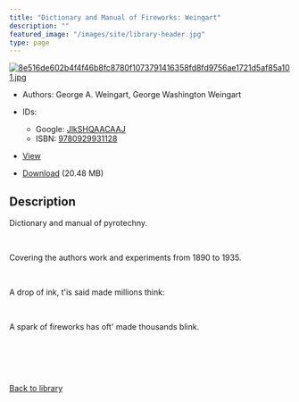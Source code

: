 ```yaml
---
title: "Dictionary and Manual of Fireworks: Weingart"
description: ""
featured_image: "/images/site/library-header.jpg"
type: page
---
```


<a href="https://drive.google.com/file/d/1MYhT1zeZQ9Vly-3FJcbEhvw33dD95j4o/view" target="_blank">![8e516de602b4f4f46b8fc8780f1073791416358fd8fd9756ae1721d5af85a101.jpg](/images/library/8e516de602b4f4f46b8fc8780f1073791416358fd8fd9756ae1721d5af85a101.jpg)</a>
* Authors: George A. Weingart, George Washington Weingart
* IDs:
  * Google: <a href="https://books.google.com/books?id=JlkSHQAACAAJ" target="_blank">JlkSHQAACAAJ</a>
  * ISBN: <a href="https://www.worldcat.org/isbn/9780929931128" target="_blank">9780929931128</a>
* <a href="https://drive.google.com/file/d/1MYhT1zeZQ9Vly-3FJcbEhvw33dD95j4o/view" target="_blank">View</a>

* [Download](https://drive.google.com/uc?export=download&id=1MYhT1zeZQ9Vly-3FJcbEhvw33dD95j4o) (20.48 MB)

## Description<div>
<p>Dictionary and manual of pyrotechny.</p>
<p> </p>
<p>Covering the authors work and experiments from 1890 to 1935.</p>
<p> </p>
<p>A drop of ink, t'is said made millions think:</p>
<p> </p>
<p>A spark of fireworks has oft' made thousands blink.</p>
<p> </p>
<p> </p></div>

<br />[Back to library](/library/)
